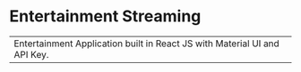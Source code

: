 # Entertainment Streaming
<table>
<tr>
<td>
  Entertainment Application built in React JS with Material UI and API Key.
</td>
</tr>
</table>